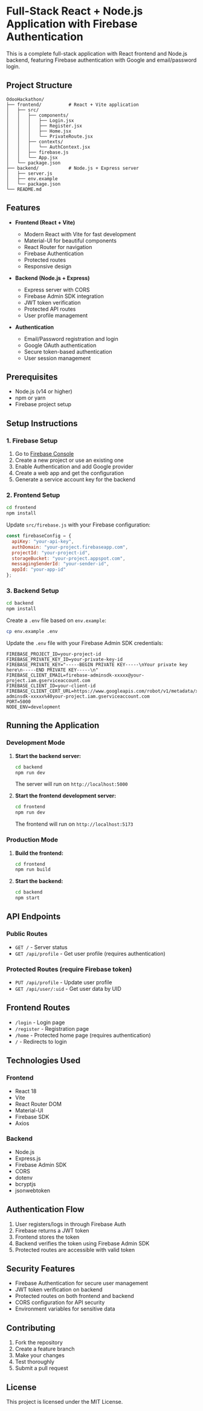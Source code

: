 # Full-Stack React + Node.js Application with Firebase Authentication

This is a complete full-stack application with React frontend and Node.js backend, featuring Firebase authentication with Google and email/password login.

## Project Structure

```
OdooHackathon/
├── frontend/          # React + Vite application
│   ├── src/
│   │   ├── components/
│   │   │   ├── Login.jsx
│   │   │   ├── Register.jsx
│   │   │   ├── Home.jsx
│   │   │   └── PrivateRoute.jsx
│   │   ├── contexts/
│   │   │   └── AuthContext.jsx
│   │   ├── firebase.js
│   │   └── App.jsx
│   └── package.json
├── backend/           # Node.js + Express server
│   ├── server.js
│   ├── env.example
│   └── package.json
└── README.md
```

## Features

- **Frontend (React + Vite)**
  - Modern React with Vite for fast development
  - Material-UI for beautiful components
  - React Router for navigation
  - Firebase Authentication
  - Protected routes
  - Responsive design

- **Backend (Node.js + Express)**
  - Express server with CORS
  - Firebase Admin SDK integration
  - JWT token verification
  - Protected API routes
  - User profile management

- **Authentication**
  - Email/Password registration and login
  - Google OAuth authentication
  - Secure token-based authentication
  - User session management

## Prerequisites

- Node.js (v14 or higher)
- npm or yarn
- Firebase project setup

## Setup Instructions

### 1. Firebase Setup

1. Go to [Firebase Console](https://console.firebase.google.com/)
2. Create a new project or use an existing one
3. Enable Authentication and add Google provider
4. Create a web app and get the configuration
5. Generate a service account key for the backend

### 2. Frontend Setup

```bash
cd frontend
npm install
```

Update `src/firebase.js` with your Firebase configuration:

```javascript
const firebaseConfig = {
  apiKey: "your-api-key",
  authDomain: "your-project.firebaseapp.com",
  projectId: "your-project-id",
  storageBucket: "your-project.appspot.com",
  messagingSenderId: "your-sender-id",
  appId: "your-app-id"
};
```

### 3. Backend Setup

```bash
cd backend
npm install
```

Create a `.env` file based on `env.example`:

```bash
cp env.example .env
```

Update the `.env` file with your Firebase Admin SDK credentials:

```env
FIREBASE_PROJECT_ID=your-project-id
FIREBASE_PRIVATE_KEY_ID=your-private-key-id
FIREBASE_PRIVATE_KEY="-----BEGIN PRIVATE KEY-----\nYour private key here\n-----END PRIVATE KEY-----\n"
FIREBASE_CLIENT_EMAIL=firebase-adminsdk-xxxxx@your-project.iam.gserviceaccount.com
FIREBASE_CLIENT_ID=your-client-id
FIREBASE_CLIENT_CERT_URL=https://www.googleapis.com/robot/v1/metadata/x509/firebase-adminsdk-xxxxx%40your-project.iam.gserviceaccount.com
PORT=5000
NODE_ENV=development
```

## Running the Application

### Development Mode

1. **Start the backend server:**
   ```bash
   cd backend
   npm run dev
   ```
   The server will run on `http://localhost:5000`

2. **Start the frontend development server:**
   ```bash
   cd frontend
   npm run dev
   ```
   The frontend will run on `http://localhost:5173`

### Production Mode

1. **Build the frontend:**
   ```bash
   cd frontend
   npm run build
   ```

2. **Start the backend:**
   ```bash
   cd backend
   npm start
   ```

## API Endpoints

### Public Routes
- `GET /` - Server status
- `GET /api/profile` - Get user profile (requires authentication)

### Protected Routes (require Firebase token)
- `PUT /api/profile` - Update user profile
- `GET /api/user/:uid` - Get user data by UID

## Frontend Routes

- `/login` - Login page
- `/register` - Registration page
- `/home` - Protected home page (requires authentication)
- `/` - Redirects to login

## Technologies Used

### Frontend
- React 18
- Vite
- React Router DOM
- Material-UI
- Firebase SDK
- Axios

### Backend
- Node.js
- Express.js
- Firebase Admin SDK
- CORS
- dotenv
- bcryptjs
- jsonwebtoken

## Authentication Flow

1. User registers/logs in through Firebase Auth
2. Firebase returns a JWT token
3. Frontend stores the token
4. Backend verifies the token using Firebase Admin SDK
5. Protected routes are accessible with valid token

## Security Features

- Firebase Authentication for secure user management
- JWT token verification on backend
- Protected routes on both frontend and backend
- CORS configuration for API security
- Environment variables for sensitive data

## Contributing

1. Fork the repository
2. Create a feature branch
3. Make your changes
4. Test thoroughly
5. Submit a pull request

## License

This project is licensed under the MIT License. 
